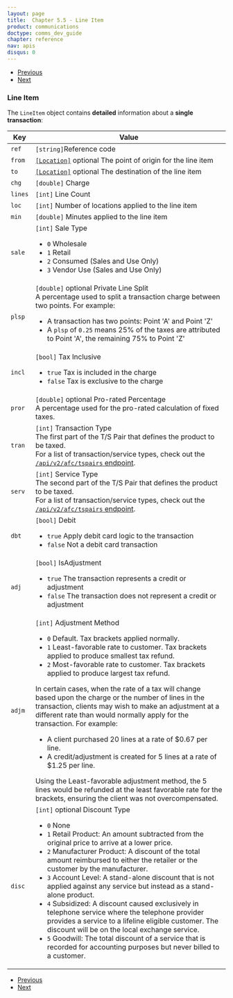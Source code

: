 ```yaml
---
layout: page
title:  Chapter 5.5 - Line Item
product: communications
doctype: comms_dev_guide
chapter: reference
nav: apis
disqus: 0
---
```


<ul class="pager">
  <li class="previous"><a href="/communications/dev-guide/reference/location/"><i class="glyphicon glyphicon-chevron-left"></i>Previous</a></li>
  <li class="next"><a href="/communications/dev-guide/reference/tax-override/">Next<i class="glyphicon glyphicon-chevron-right"></i></a></li>
</ul>

<h3>Line Item</h3>

The <code>LineItem</code> object contains <b>detailed</b> information about a <b>single transaction</b>:

<div class="mobile-table">
  <table class="styled-table">
    <thead>
      <tr>
        <th>Key</th>
        <th>Value</th>
      </tr>
    </thead>
    <tbody>
        <tr>
            <td><code>ref</code></td>
            <td><code>[string]</code>Reference code</td>
        </tr>
        <tr>
            <td><code>from</code></td>
            <td><a class="dev-guide-link" href="/communications/dev-guide/reference/location/"><code>[Location]</code></a> <span class="t5">optional</span> The point of origin for the line item
            </td>
        </tr>
        <tr>
            <td><code>to</code></td>
            <td><a class="dev-guide-link" href="/communications/dev-guide/reference/location/"><code>[Location]</code></a> <span class="t5">optional</span> The destination of the line item
            </td>
        </tr>
        <tr>
            <td><code>chg</code></td>
            <td><code>[double]</code> Charge
            </td>
        </tr>
        <tr>
            <td><code>lines</code></td>
            <td><code>[int]</code> Line Count
            </td>
        </tr>
        <tr>
            <td><code>loc</code></td>
            <td><code>[int]</code> Number of locations applied to the line item
            </td>
        </tr>
        <tr>
            <td><code>min</code></td>
            <td><code>[double]</code> Minutes applied to the line item
            </td>
        </tr>
        <tr>
            <td><code>sale</code></td>
            <td><code>[int]</code> Sale Type
                <br>
                <ul class="dev-guide-list">
                    <li><code>0</code> Wholesale</li>
                    <li><code>1</code> Retail</li>
                    <li><code>2</code> Consumed (Sales and Use Only)</li>
                    <li><code>3</code> Vendor Use (Sales and Use Only)</li>
                </ul>
            </td>
        </tr>
        <tr>
            <td><code>plsp</code></td>
            <td><code>[double]</code> <span class="t5">optional</span> Private Line Split
                <br>
                A percentage used to split a transaction charge between two points. For example:
                <br>
                <ul class="dev-guide-list">
                    <li>A transaction has two points: Point 'A' and Point 'Z'</li>
                    <li>A <code>plsp</code> of <code>0.25</code> means 25% of the taxes are attributed to Point 'A', the remaining 75% to Point 'Z'</li>
                </ul>
            </td>
        </tr>
        <tr>
            <td><code>incl</code></td>
            <td><code>[bool]</code> Tax Inclusive
                <ul class="dev-guide-list">
                        <li><code>true</code> Tax is included in the charge</li>
                        <li><code>false</code> Tax is exclusive to the charge</li>
                </ul>
            </td>
        </tr>
        <tr>
            <td><code>pror</code></td>
            <td><code>[double]</code> <span class="t5">optional</span> Pro-rated Percentage
            <br>
            A percentage used for the pro-rated calculation of fixed taxes.
            </td>
        </tr>
        <tr>
            <td><code>tran</code></td>
            <td><code>[int]</code> Transaction Type
            <br>
            The first part of the T/S Pair that defines the product to be taxed.
            <br>
            For a list of transaction/service types, check out the <a class="dev-guide-link" href="/communications/dev-guide/getting-started/environments-endpoints/"><code>/api/v2/afc/tspairs</code> endpoint</a>.
            </td>
        </tr>
        <tr>
            <td><code>serv</code></td>
            <td><code>[int]</code> Service Type
            <br>
            The second part of the T/S Pair that defines the product to be taxed.
            <br>
            For a list of transaction/service types, check out the <a class="dev-guide-link" href="/communications/dev-guide/getting-started/environments-endpoints/"><code>/api/v2/afc/tspairs</code> endpoint</a>.
            </td>
        </tr>
        <tr>
            <td><code>dbt</code></td>
            <td><code>[bool]</code> Debit
                <br>
                <ul class="dev-guide-list">
                        <li><code>true</code> Apply debit card logic to the transaction</li>
                        <li><code>false</code> Not a debit card transaction</li>
                </ul>
            </td>
        </tr>
        <tr>
            <td><code>adj</code></td>
            <td><code>[bool]</code> IsAdjustment
                <br>
                <ul class="dev-guide-list">
                        <li><code>true</code> The transaction represents a credit or adjustment</li>
                        <li><code>false</code> The transaction does not represent a credit or adjustment</li>
                </ul>
            </td>
        </tr>
        <tr>
            <td><code>adjm</code></td>
            <td><code>[int]</code> Adjustment Method
                <br>
                <ul class="dev-guide-list">
                        <li><code>0</code> Default. Tax brackets applied normally.</li>
                        <li><code>1</code> Least-favorable rate to customer. Tax brackets applied to produce smallest tax refund.</li>
                        <li><code>2</code> Most-favorable rate to customer. Tax brackets applied to produce largest tax refund.</li>
                </ul>
                In certain cases, when the rate of a tax will change based upon the charge or the number of lines in the transaction, clients may wish to make an adjustment at a different rate than would normally apply for the transaction. For example:
                <br>
                <ul class="dev-guide-list">
                    <li>A client purchased 20 lines at a rate of $0.67 per line.</li> 
                    <li>A credit/adjustment is created for 5 lines at a rate of $1.25 per line.</li> 
                </ul>
                Using the Least-favorable adjustment method, the 5 lines would be refunded at the least favorable rate for the brackets, ensuring the client was not overcompensated.
            </td>
        </tr>
        <tr>
            <td><code>disc</code></td>
            <td><code>[int]</code> <span class="t5">optional</span> Discount Type
                <br>
                <ul class="dev-guide-list">
                        <li><code>0</code> None</li>
                        <li><code>1</code> Retail Product: An amount subtracted from the original price to arrive at a lower price.</li>
                        <li><code>2</code> Manufacturer Product: A discount of the total amount reimbursed to either the retailer or the customer by the manufacturer.</li>
                        <li><code>3</code> Account Level: A stand-alone discount that is not applied against any service but instead as a stand-alone product.</li>
                        <li><code>4</code> Subsidized: A discount caused exclusively in telephone service where the telephone provider provides a service to a lifeline eligible customer. The discount will be on the local exchange service.</li>
                        <li><code>5</code> Goodwill: The total discount of a service that is recorded for accounting purposes but never billed to a customer.</li>
                </ul>
            </td>
        </tr>
    </tbody>
  </table>
</div>

<ul class="pager">
  <li class="previous"><a href="/communications/dev-guide/reference/location/"><i class="glyphicon glyphicon-chevron-left"></i>Previous</a></li>
  <li class="next"><a href="/communications/dev-guide/reference/tax-override/">Next<i class="glyphicon glyphicon-chevron-right"></i></a></li>
</ul>